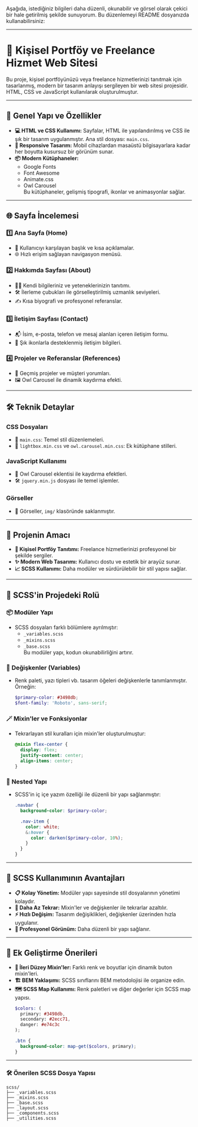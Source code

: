 Aşağıda, istediğiniz bilgileri daha düzenli, okunabilir ve görsel olarak çekici bir hale getirilmiş şekilde sunuyorum. Bu düzenlemeyi README dosyanızda kullanabilirsiniz:

---

# 🌟 Kişisel Portföy ve Freelance Hizmet Web Sitesi

Bu proje, kişisel portföyünüzü veya freelance hizmetlerinizi tanıtmak için tasarlanmış, modern bir tasarım anlayışı sergileyen bir web sitesi projesidir. HTML, CSS ve JavaScript kullanılarak oluşturulmuştur.

---

## 🚀 Genel Yapı ve Özellikler
- **💻 HTML ve CSS Kullanımı:** Sayfalar, HTML ile yapılandırılmış ve CSS ile şık bir tasarım uygulanmıştır. Ana stil dosyası: `main.css`.
- **📱 Responsive Tasarım:** Mobil cihazlardan masaüstü bilgisayarlara kadar her boyutta kusursuz bir görünüm sunar.
- **📦 Modern Kütüphaneler:**
  - Google Fonts
  - Font Awesome
  - Animate.css
  - Owl Carousel  
Bu kütüphaneler, gelişmiş tipografi, ikonlar ve animasyonlar sağlar.

---

## 🌐 Sayfa İncelemesi

### 1️⃣ **Ana Sayfa (Home)**
- 👋 Kullanıcıyı karşılayan başlık ve kısa açıklamalar.
- 🌐 Hızlı erişim sağlayan navigasyon menüsü.

### 2️⃣ **Hakkımda Sayfası (About)**
- 🧑‍💻 Kendi bilgileriniz ve yeteneklerinizin tanıtımı.
- 🛠️ İlerleme çubukları ile görselleştirilmiş uzmanlık seviyeleri.
- ✍️ Kısa biyografi ve profesyonel referanslar.

### 3️⃣ **İletişim Sayfası (Contact)**
- 📬 İsim, e-posta, telefon ve mesaj alanları içeren iletişim formu.
- 📍 Şık ikonlarla desteklenmiş iletişim bilgileri.

### 4️⃣ **Projeler ve Referanslar (References)**
- 📝 Geçmiş projeler ve müşteri yorumları.
- 🖼️ Owl Carousel ile dinamik kaydırma efekti.

---

## 🛠️ Teknik Detaylar

### **CSS Dosyaları**
- 🎨 `main.css`: Temel stil düzenlemeleri.
- 🌟 `lightbox.min.css` ve `owl.carousel.min.css`: Ek kütüphane stilleri.

### **JavaScript Kullanımı**
- 🎢 Owl Carousel eklentisi ile kaydırma efektleri.
- 🛠️ `jquery.min.js` dosyası ile temel işlemler.

### **Görseller**
- 📂 Görseller, `img/` klasöründe saklanmıştır.

---

## 🎯 Projenin Amacı
- **💼 Kişisel Portföy Tanıtımı:** Freelance hizmetlerinizi profesyonel bir şekilde sergiler.
- **✨ Modern Web Tasarımı:** Kullanıcı dostu ve estetik bir arayüz sunar.
- **📈 SCSS Kullanımı:** Daha modüler ve sürdürülebilir bir stil yapısı sağlar.

---

## 🎨 SCSS'in Projedeki Rolü

### 📦 **Modüler Yapı**
- SCSS dosyaları farklı bölümlere ayrılmıştır:
  - `_variables.scss`
  - `_mixins.scss`
  - `_base.scss`  
Bu modüler yapı, kodun okunabilirliğini artırır.

### 🎨 **Değişkenler (Variables)**
- Renk paleti, yazı tipleri vb. tasarım öğeleri değişkenlerle tanımlanmıştır. Örneğin:
  ```scss
  $primary-color: #3498db;
  $font-family: 'Roboto', sans-serif;
  ```

### 🪄 **Mixin'ler ve Fonksiyonlar**
- Tekrarlayan stil kuralları için mixin'ler oluşturulmuştur:
  ```scss
  @mixin flex-center {
    display: flex;
    justify-content: center;
    align-items: center;
  }
  ```

### 📂 **Nested Yapı**
- SCSS'in iç içe yazım özelliği ile düzenli bir yapı sağlanmıştır:
  ```scss
  .navbar {
    background-color: $primary-color;

    .nav-item {
      color: white;
      &:hover {
        color: darken($primary-color, 10%);
      }
    }
  }
  ```

---

## 🌟 SCSS Kullanımının Avantajları
- **📋 Kolay Yönetim:** Modüler yapı sayesinde stil dosyalarının yönetimi kolaydır.
- **🔄 Daha Az Tekrar:** Mixin'ler ve değişkenler ile tekrarlar azaltılır.
- **⚡ Hızlı Değişim:** Tasarım değişiklikleri, değişkenler üzerinden hızla uygulanır.
- **🎨 Profesyonel Görünüm:** Daha düzenli bir yapı sağlanır.

---

## 📌 Ek Geliştirme Önerileri
- **🎨 İleri Düzey Mixin'ler:** Farklı renk ve boyutlar için dinamik buton mixin'leri.
- **🏗️ BEM Yaklaşımı:** SCSS sınıflarını BEM metodolojisi ile organize edin.
- **🗺️ SCSS Map Kullanımı:** Renk paletleri ve diğer değerler için SCSS map yapısı.
  ```scss
  $colors: (
    primary: #3498db,
    secondary: #2ecc71,
    danger: #e74c3c
  );

  .btn {
    background-color: map-get($colors, primary);
  }
  ```

---

### 🛠️ Önerilen SCSS Dosya Yapısı
```
scss/
├── _variables.scss
├── _mixins.scss
├── _base.scss
├── _layout.scss
├── _components.scss
├── _utilities.scss
```
